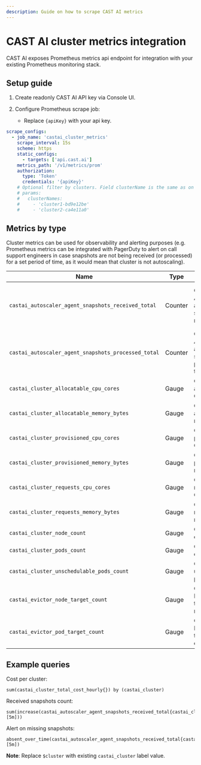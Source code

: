 ```yaml
---
description: Guide on how to scrape CAST AI metrics
---
```


# CAST AI cluster metrics integration

CAST AI exposes Prometheus metrics api endpoint for integration with your existing Prometheus monitoring stack.

## Setup guide

1. Create readonly CAST AI API key via Console UI.

2. Configure Prometheus scrape job:

   - Replace `{apiKey}` with your api key.

```yaml
scrape_configs:
  - job_name: 'castai_cluster_metrics'
    scrape_interval: 15s
    scheme: https
    static_configs:
      - targets: ['api.cast.ai']
    metrics_path: '/v1/metrics/prom'
    authorization:
      type: 'Token'
      credentials: '{apiKey}'
    # Optional filter by clusters. Field clusterName is the same as on GET /v1/kubernetes/external-clusters/{clusterId} response clusterNameId field.
    # params:
    #   clusterNames:
    #     - 'cluster1-bd9e12be'
    #     - 'cluster2-ca4e11a0'
```

## Metrics by type

Cluster metrics can be used for observability and alerting purposes (e.g. Prometheus metrics can be integrated with PagerDuty to alert on call support engineers in case snapshots are not being received (or processed) for a set period of time, as it would mean that cluster is not autoscaling).

| Name | Type | Description | Action
| ----------- | ----------- | ----------- | ----------- |
`castai_autoscaler_agent_snapshots_received_total` | Counter | CAST AI Autoscaler agent snapshots received total | Check if Agent is running in the cluster |
`castai_autoscaler_agent_snapshots_processed_total` | Counter | CAST AI Autoscaler agent snapshots processed total | Contact CAST AI support |
`castai_cluster_allocatable_cpu_cores` | Gauge | Cluster allocatable CPU cores  |  |
`castai_cluster_allocatable_memory_bytes` | Gauge | Cluster allocatable memory |  |
`castai_cluster_provisioned_cpu_cores` | Gauge | Cluster provisioned CPU cores |  |
`castai_cluster_provisioned_memory_bytes` | Gauge | Cluster provisioner memory |  |
`castai_cluster_requests_cpu_cores` | Gauge | Cluster requested CPU cores |  |
`castai_cluster_requests_memory_bytes` | Gauge | Cluster requested memory |  |
`castai_cluster_node_count` | Gauge | Cluster nodes count |  |
`castai_cluster_pods_count` | Gauge | Cluster pods count |  |
`castai_cluster_unschedulable_pods_count` | Gauge | Cluster unschedulable pods count |  |
`castai_evictor_node_target_count` | Gauge | CAST AI Evictor targeted nodes count |  |
`castai_evictor_pod_target_count` | Gauge | CAST AI Evictor targeted pods count |  |

## Example queries

Cost per cluster:

```
sum(castai_cluster_total_cost_hourly{}) by (castai_cluster)
```

Received snapshots count:

```
sum(increase(castai_autoscaler_agent_snapshots_received_total{castai_cluster="$cluster"}[5m]))
```

Alert on missing snapshots:

```
absent_over_time(castai_autoscaler_agent_snapshots_received_total{castai_cluster="$cluster"}[5m])
```

**Note**: Replace `$cluster` with existing `castai_cluster` label value.
